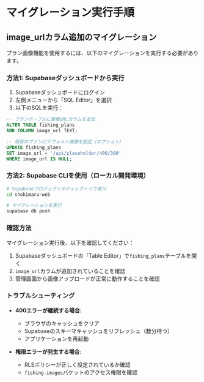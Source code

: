 # マイグレーション実行手順

## image_urlカラム追加のマイグレーション

プラン画像機能を使用するには、以下のマイグレーションを実行する必要があります。

### 方法1: Supabaseダッシュボードから実行

1. Supabaseダッシュボードにログイン
2. 左側メニューから「SQL Editor」を選択
3. 以下のSQLを実行：

```sql
-- プランテーブルに画像URLカラムを追加
ALTER TABLE fishing_plans
ADD COLUMN image_url TEXT;

-- 既存のプランにデフォルト画像を設定（オプション）
UPDATE fishing_plans
SET image_url = '/api/placeholder/400/300'
WHERE image_url IS NULL;
```

### 方法2: Supabase CLIを使用（ローカル開発環境）

```bash
# Supabaseプロジェクトのディレクトリで実行
cd shokimaru-web

# マイグレーションを実行
supabase db push
```

### 確認方法

マイグレーション実行後、以下を確認してください：

1. Supabaseダッシュボードの「Table Editor」で`fishing_plans`テーブルを開く
2. `image_url`カラムが追加されていることを確認
3. 管理画面から画像アップロードが正常に動作することを確認

### トラブルシューティング

- **400エラーが継続する場合**: 
  - ブラウザのキャッシュをクリア
  - Supabaseのスキーマキャッシュをリフレッシュ（数分待つ）
  - アプリケーションを再起動

- **権限エラーが発生する場合**:
  - RLSポリシーが正しく設定されているか確認
  - `fishing-images`バケットのアクセス権限を確認